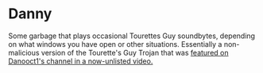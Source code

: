 # Danny

Some garbage that plays occasional Tourettes Guy soundbytes, depending on what windows you have open or other situations. Essentially a non-malicious version of the Tourette's Guy Trojan that was [featured on Danooct1's channel in a now-unlisted video.](https://www.youtube.com/watch?v=nJXTygvctLY)
